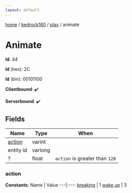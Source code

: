 ```yaml
---
layout: default
---
```


[home](/)  /  [bedrock160](/protocol/bedrock160)  /  [play](/protocol/bedrock160/play)  /  animate

# Animate

**Id**: 44

**Id** (hex): 2C

**Id** (bin): 00101100

**Clientbound**: ✔️

**Serverbound**: ✔️

## Fields

Name | Type | When
---|---|:---:
[action](#action) | varint | 
entity id | varlong | 
? | float | <code>action</code> is greater than <code>128</code>

### action

**Constants**:
Name | Value
---|:---:
[breaking](action_breaking) | 1
[wake up](action_wake-up) | 3

